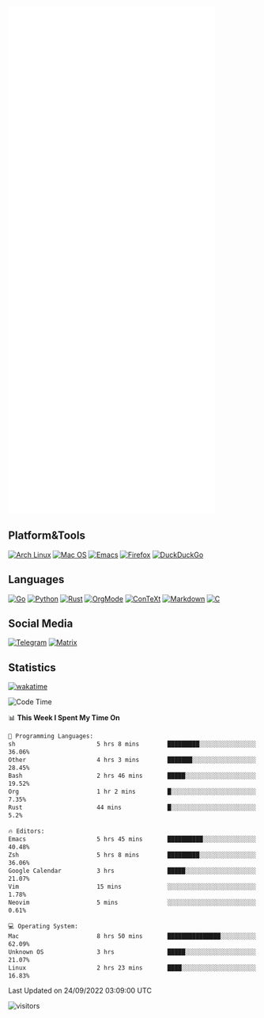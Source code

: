 ![Metrics](https://github.com/SteamedFish/SteamedFish/blob/master/github-metrics.svg)

## Platform&Tools

[![Arch Linux](https://img.shields.io/badge/ArchLinux-1793D1?logo=arch-linux&logoColor=fff&style=flat-square)](https://archlinux.org/)
[![Mac OS](https://img.shields.io/badge/MacOS-000000?style=flat-square&logo=macos&logoColor=F0F0F0)](https://www.apple.com/macos/)
[![Emacs](https://img.shields.io/badge/Emacs-%237F5AB6.svg?&style=flat-square&logo=gnu-emacs&logoColor=white)](https://www.gnu.org/software/emacs/)
[![Firefox](https://img.shields.io/badge/Firefox-FF7139?style=flat-square&logo=Firefox-Browser&logoColor=white)](https://firefox.com/)
[![DuckDuckGo](https://img.shields.io/badge/DuckDuckGo-DE5833?style=flat-square&logo=DuckDuckGo&logoColor=white)](https://duckduckgo.com/)

## Languages

[![Go](https://img.shields.io/badge/Golang-%2300ADD8.svg?style=flat-square&logo=go&logoColor=white)](https://golang.org/)
[![Python](https://img.shields.io/badge/Python-3670A0?style=flat-square&logo=python&logoColor=ffdd54)](https://www.python.org/)
[![Rust](https://img.shields.io/badge/Rust-%23000000.svg?style=flat-square&logo=rust&logoColor=white)](https://www.rust-lang.org/)
[![OrgMode](https://img.shields.io/badge/OrgMode-%23000000.svg?style=flat-square&logo=org&logoColor=white)](https://orgmode.org/)
[![ConTeXt](https://img.shields.io/badge/ConTeXt-%23008080.svg?style=flat-square&logo=latex&logoColor=white)](https://contextgarden.net/)
[![Markdown](https://img.shields.io/badge/MarkDown-%23000000.svg?style=flat-square&logo=markdown&logoColor=white)](https://daringfireball.net/projects/markdown/)
[![C](https://img.shields.io/badge/C-%2300599C.svg?style=flat-square&logo=c&logoColor=white)](https://www.iso.org/standard/74528.html)

## Social Media
[![Telegram](https://img.shields.io/badge/SteamedFish-2CA5E0?style=social&logo=telegram&logoColor=white)](https://t.me/SteamedFish)
[![Matrix](https://img.shields.io/badge/SteamedFish-2CA5E0?style=social&logo=matrix&logoColor=black)](https://matrix.to/#/@i:steamedfish.org)

## Statistics
[![wakatime](https://wakatime.com/badge/user/168280d6-fcf2-4b4f-ad3a-dc4612f35b38.svg)](https://wakatime.com/@168280d6-fcf2-4b4f-ad3a-dc4612f35b38)

<!--START_SECTION:waka-->
![Code Time](http://img.shields.io/badge/Code%20Time-2%2C023%20hrs%2010%20mins-blue)

📊 **This Week I Spent My Time On** 

```text
💬 Programming Languages: 
sh                       5 hrs 8 mins        █████████░░░░░░░░░░░░░░░░   36.06% 
Other                    4 hrs 3 mins        ███████░░░░░░░░░░░░░░░░░░   28.45% 
Bash                     2 hrs 46 mins       █████░░░░░░░░░░░░░░░░░░░░   19.52% 
Org                      1 hr 2 mins         █░░░░░░░░░░░░░░░░░░░░░░░░   7.35% 
Rust                     44 mins             █░░░░░░░░░░░░░░░░░░░░░░░░   5.2%

🔥 Editors: 
Emacs                    5 hrs 45 mins       ██████████░░░░░░░░░░░░░░░   40.48% 
Zsh                      5 hrs 8 mins        █████████░░░░░░░░░░░░░░░░   36.06% 
Google Calendar          3 hrs               █████░░░░░░░░░░░░░░░░░░░░   21.07% 
Vim                      15 mins             ░░░░░░░░░░░░░░░░░░░░░░░░░   1.78% 
Neovim                   5 mins              ░░░░░░░░░░░░░░░░░░░░░░░░░   0.61%

💻 Operating System: 
Mac                      8 hrs 50 mins       ███████████████░░░░░░░░░░   62.09% 
Unknown OS               3 hrs               █████░░░░░░░░░░░░░░░░░░░░   21.07% 
Linux                    2 hrs 23 mins       ████░░░░░░░░░░░░░░░░░░░░░   16.83%

```


 Last Updated on 24/09/2022 03:09:00 UTC
<!--END_SECTION:waka-->

![visitors](https://visitor-badge.laobi.icu/badge?page_id=SteamedFish.SteamedFish)
